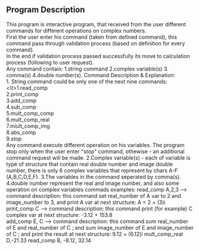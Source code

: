 ## Program Description

This program is interactive program, that received from the user different commands for different operations on complex numbers.
<br>First the user enter his command (taken from defined command), this command pass through validation process (based on definition for every command).
<br>In the end if validation process passed successfully its move to calculation process (following to user request).
<br>Any command contain: 1.string command 2.complex variable(s) 3. comma(s) 4.double number(s).
Command Description & Explanation:
<br>1. String command could be only one of the next nine commands: 
  <br><\t>1.read_comp 
  <br>2.print_comp 
  <br>3.add_comp 
  <br>4.sub_comp 
  <br>5.mult_comp_comp 
  <br>6.mult_comp_real 
  <br>7.miult_comp_img 
  <br>8.abs_comp 
  <br>9.stop
  <br>Any command execute different operation on his variables. The program stop only when the user enter "stop" command, othewise - an       additional command request will be made.
2.Complex variable(s) - each of variable is type of structure that contain real double number and image double number, there is only 6 complex variables that represent by chars A-F (A,B,C,D,E,F).
3.The variables in the command seperated by comma(s).
4.double number represent the real and image number, and also some operation on complex variables
commads examples: read_comp A,2,3         --> command description: this command set real_number of A var to 2 and image_number to 3, and print A var at next structure: A = 2 + (3)i
                  print_comp    C         --> command description: this command print (for example) C complex var at next structure: -3.12 + 153.8  
                  add_comp E,   C         --> command description: this command sum real_number of E and real_number of C ; and sum image_number of E and image_number of C ; and print the result at next structure: 9.12 + (6.12)i
                  mult_comp_real D,-21.33
                  read_comp B,  -8.12,  32.14
